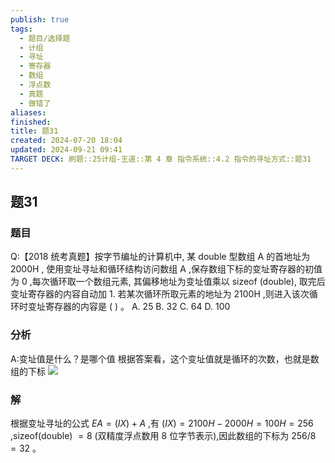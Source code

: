 ```yaml
---
publish: true
tags:
  - 题目/选择题
  - 计组
  - 寻址
  - 寄存器
  - 数组
  - 浮点数
  - 真题
  - 做错了
aliases: 
finished: 
title: 题31
created: 2024-07-20 18:04
updated: 2024-09-21 09:41
TARGET DECK: 刷题::25计组-王道::第 4 章 指令系统::4.2 指令的寻址方式::题31
---
```

## 题31
### 题目
Q:【2018 统考真题】按字节编址的计算机中, 某 double 型数组 A 的首地址为 ${2000}\mathrm{H}$ , 使用变址寻址和循环结构访问数组 $\mathrm{A}$ ,保存数组下标的变址寄存器的初值为 0 ,每次循环取一个数组元素, 其偏移地址为变址值乘以 sizeof (double), 取完后变址寄存器的内容自动加 1.
若某次循环所取元素的地址为 ${2100}\mathrm{H}$ ,则进入该次循环时变址寄存器的内容是 ( ) 。
A. 25 
B. 32 
C. 64 
D. 100
### 分析
A:变址值是什么？是哪个值
根据答案看，这个变址值就是循环的次数，也就是数组的下标
![](https://img.hwenyi.tech/202409211738468.webp)
### 解
根据变址寻址的公式 ${EA} = ( {IX})  + A$ ,有 $( {IX})  = {2100}H - {2000}H = {100}H = {256}$ ,sizeof(double) $= 8$ (双精度浮点数用 8 位字节表示),因此数组的下标为 ${256}/8 = {32}$ 。


 
